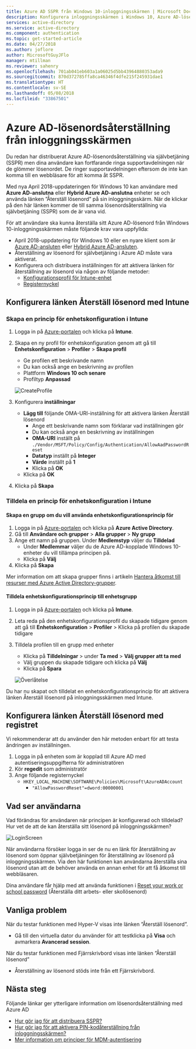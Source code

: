 ```yaml
---
title: Azure AD SSPR från Windows 10-inloggningsskärmen | Microsoft Docs
description: Konfigurera inloggningsskärmen i Windows 10, Azure AD-lösenordsåterställning och Jag har glömt min PIN-kod
services: active-directory
ms.service: active-directory
ms.component: authentication
ms.topic: get-started-article
ms.date: 04/27/2018
ms.author: joflore
author: MicrosoftGuyJFlo
manager: mtillman
ms.reviewer: sahenry
ms.openlocfilehash: 701ab041eb603a1a06025d5bb43964880353ada9
ms.sourcegitcommit: 870d372785ffa8ca46346f4dfe215f245931dae1
ms.translationtype: HT
ms.contentlocale: sv-SE
ms.lasthandoff: 05/08/2018
ms.locfileid: "33867501"
---
```

# <a name="azure-ad-password-reset-from-the-login-screen"></a>Azure AD-lösenordsåterställning från inloggningsskärmen

Du redan har distribuerat Azure AD-lösenordsåterställning via självbetjäning (SSPR) men dina användare kan fortfarande ringa supportavdelningen när de glömmer lösenordet. De ringer supportavdelningen eftersom de inte kan komma till en webbläsare för att komma åt SSPR.

Med nya April 2018-uppdateringen för Windows 10 kan användare med **Azure AD-anslutna** eller **Hybrid Azure AD-anslutna** enheter se och använda länken ”Återställ lösenord” på sin inloggningsskärm. När de klickar på den här länken kommer de till samma lösenordsåterställning via självbetjäning (SSPR) som de är vana vid.

För att användare ska kunna återställa sitt Azure AD-lösenord från Windows 10-inloggningsskärmen måste följande krav vara uppfyllda:

* April 2018-uppdatering för Windows 10 eller en nyare klient som är [Azure AD-ansluten](../device-management-azure-portal.md) eller [Hybrid Azure AD-ansluten](../device-management-hybrid-azuread-joined-devices-setup.md).
* Återställning av lösenord för självbetjäning i Azure AD måste vara aktiverat.
* Konfigurera och distribuera inställningen för att aktivera länken för återställning av lösenord via någon av följande metoder:
   * [Konfigurationsprofil för Intune-enhet](tutorial-sspr-windows.md#configure-reset-password-link-using-intune)
   * [Registernyckel](tutorial-sspr-windows.md#configure-reset-password-link-using-the-registry)

## <a name="configure-reset-password-link-using-intune"></a>Konfigurera länken Återställ lösenord med Intune

### <a name="create-a-device-configuration-policy-in-intune"></a>Skapa en princip för enhetskonfiguration i Intune

1. Logga in på [Azure-portalen](https://portal.azure.com) och klicka på **Intune**.
2. Skapa en ny profil för enhetskonfiguration genom att gå till **Enhetskonfiguration** > **Profiler** > **Skapa profil**
   * Ge profilen ett beskrivande namn
   * Du kan också ange en beskrivning av profilen
   * Plattform **Windows 10 och senare**
   * Profiltyp **Anpassad**

   ![CreateProfile][CreateProfile]

3. Konfigurera **inställningar**
   * **Lägg till** följande OMA-URI-inställning för att aktivera länken Återställ lösenord
      * Ange ett beskrivande namn som förklarar vad inställningen gör
      * Du kan också ange en beskrivning av inställningen
      * **OMA-URI** inställt på `./Vendor/MSFT/Policy/Config/Authentication/AllowAadPasswordReset`
      * **Datatyp** inställt på **Integer**
      * **Värde** inställt på **1**
      * Klicka på **OK**
   * Klicka på **OK**
4. Klicka på **Skapa**

### <a name="assign-a-device-configuration-policy-in-intune"></a>Tilldela en princip för enhetskonfiguration i Intune

#### <a name="create-a-group-to-apply-device-configuration-policy-to"></a>Skapa en grupp om du vill använda enhetskonfigurationsprincip för

1. Logga in på [Azure-portalen](https://portal.azure.com) och klicka på **Azure Active Directory**.
2. Gå till **Användare och grupper** > **Alla grupper** > **Ny grupp**
3. Ange ett namn på gruppen. Under **Medlemstyp** väljer du **Tilldelad**
   * Under **Medlemmar** väljer du de Azure AD-kopplade Windows 10-enheter du vill tillämpa principen på.
   * Klicka på **Välj**
4. Klicka på **Skapa**

Mer information om att skapa grupper finns i artikeln [Hantera åtkomst till resurser med Azure Active Directory-grupper](../active-directory-manage-groups.md).

#### <a name="assign-device-configuration-policy-to-device-group"></a>Tilldela enhetskonfigurationsprincip till enhetsgrupp

1. Logga in på [Azure-portalen](https://portal.azure.com) och klicka på **Intune**.
2. Leta reda på den enhetskonfigurationsprofil du skapade tidigare genom att gå till **Enhetskonfiguration** > **Profiler** > Klicka på profilen du skapade tidigare
3. Tilldela profilen till en grupp med enheter 
   * Klicka på **Tilldelningar** > under **Ta med** > **Välj grupper att ta med**
   * Välj gruppen du skapade tidigare och klicka på **Välj**
   * Klicka på **Spara**

   ![Överlåtelse][Assignment]

Du har nu skapat och tilldelat en enhetskonfigurationsprincip för att aktivera länken Återställ lösenord på inloggningsskärmen med Intune.

## <a name="configure-reset-password-link-using-the-registry"></a>Konfigurera länken Återställ lösenord med registret

Vi rekommenderar att du använder den här metoden enbart för att testa ändringen av inställningen.

1. Logga in på enheten som är kopplad till Azure AD med autentiseringsuppgifterna för administratören
2. Kör **regedit** som administratör
3. Ange följande registernyckel
   * `HKEY_LOCAL_MACHINE\SOFTWARE\Policies\Microsoft\AzureADAccount`
      * `"AllowPasswordReset"=dword:00000001`

## <a name="what-do-users-see"></a>Vad ser användarna

Vad förändras för användaren när principen är konfigurerad och tilldelad? Hur vet de att de kan återställa sitt lösenord på inloggningsskärmen?

![LoginScreen][LoginScreen]

När användarna försöker logga in ser de nu en länk för återställning av lösenord som öppnar självbetjäningen för återställning av lösenord på inloggningsskärmen. Via den här funktionen kan användarna återställa sina lösenord utan att de behöver använda en annan enhet för att få åtkomst till webbläsaren.

Dina användare får hjälp med att använda funktionen i [Reset your work or school password](../active-directory-passwords-update-your-own-password.md#reset-password-at-sign-in) (Återställa ditt arbets- eller skollösenord)

## <a name="common-issues"></a>Vanliga problem

När du testar funktionen med Hyper-V visas inte länken ”Återställ lösenord”.

* Gå till den virtuella dator du använder för att testklicka på **Visa** och avmarkera **Avancerad session**.

När du testar funktionen med Fjärrskrivbord visas inte länken ”Återställ lösenord”

* Återställning av lösenord stöds inte från ett Fjärrskrivbord.

## <a name="next-steps"></a>Nästa steg

Följande länkar ger ytterligare information om lösenordsåterställning med Azure AD

* [Hur gör jag för att distribuera SSPR?](howto-sspr-deployment.md)
* [Hur gör jag för att aktivera PIN-kodåterställning från inloggningsskärmen?](https://docs.microsoft.com/intune/device-windows-pin-reset)
* [Mer information om principer för MDM-autentisering](https://docs.microsoft.com/windows/client-management/mdm/policy-csp-authentication)

[CreateProfile]: ./media/tutorial-sspr-windows/create-profile.png "Skapa en Intune-enhetskonfigurationsprofil för att aktivera länken Återställ lösenord på Windows 10-inloggningsskärmen"
[Assignment]: ./media/tutorial-sspr-windows/profile-assignment.png "Tilldela principer för Intune-enhetskonfiguration till en grupp med Windows 10-enheter"
[LoginScreen]: ./media/tutorial-sspr-windows/logon-reset-password.png "Länken Återställ lösenord på Windows 10-inloggningsskärmen"
